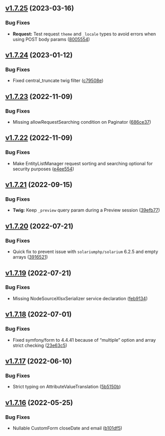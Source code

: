 ## [v1.7.25](https://github.com/roadiz/roadiz/compare/v1.7.24...v1.7.25) (2023-03-16)

### Bug Fixes

* **Request:** Test request `theme` and `_locale` types to avoid errors when using POST body params ([8005554](https://github.com/roadiz/roadiz/commit/800555428a45255a3d0380f96b63b60ffc48dfab))

## [v1.7.24](https://github.com/roadiz/roadiz/compare/v1.7.23...v1.7.24) (2023-01-12)

### Bug Fixes

* Fixed central_truncate twig filter ([c79508e](https://github.com/roadiz/roadiz/commit/c79508e55db1646c68b69cf736a600c090d11f75))

## [v1.7.23](https://github.com/roadiz/roadiz/compare/v1.7.22...v1.7.23) (2022-11-09)

### Bug Fixes

* Missing allowRequestSearching condition on Paginator ([686ce37](https://github.com/roadiz/roadiz/commit/686ce37eabab0fd9329813baebf2ab8837aaaaea))

## [v1.7.22](https://github.com/roadiz/roadiz/compare/v1.7.21...v1.7.22) (2022-11-09)

### Bug Fixes

* Make EntityListManager request sorting and searching optional for security purposes ([e4ee554](https://github.com/roadiz/roadiz/commit/e4ee554776026ee98d8aceba210d59cc903632f4))

## [v1.7.21](https://github.com/roadiz/roadiz/compare/v1.7.20...v1.7.21) (2022-09-15)

### Bug Fixes

* **Twig:** Keep `_preview` query param during a Preview session ([39efb77](https://github.com/roadiz/roadiz/commit/39efb77d854f6c54dc59c2f8df186381f113459a))

## [v1.7.20](https://github.com/roadiz/roadiz/compare/v1.7.19...v1.7.20) (2022-07-21)

### Bug Fixes

* Quick fix to prevent issue with `solariumphp/solarium` 6.2.5 and empty arrays ([3916521](https://github.com/roadiz/roadiz/commit/39165217b2f1a1cd25a90ee5894db7c97a2e30d0))

## [v1.7.19](https://github.com/roadiz/roadiz/compare/v1.7.18...v1.7.19) (2022-07-21)

### Bug Fixes

* Missing NodeSourceXlsxSerializer service declaration ([feb9134](https://github.com/roadiz/roadiz/commit/feb9134410ce1f048949e56d9dcd5f8b7edf82f8))

## [v1.7.18](https://github.com/roadiz/roadiz/compare/v1.7.17...v1.7.18) (2022-07-01)

### Bug Fixes

* Fixed symfony/form to 4.4.41 because of “multiple” option and array strict checking ([23e63c5](https://github.com/roadiz/roadiz/commit/23e63c52358a55805fa642a412e9b45c8ee6d7d2))

## [v1.7.17](https://github.com/roadiz/roadiz/compare/v1.7.16...v) (2022-06-10)

### Bug Fixes

* Strict typing on AttributeValueTranslation ([5b5150b](https://github.com/roadiz/roadiz/commit/5b5150b9e336d35d7a51dc4cd9f1de9f40e85f02))

## [v1.7.16](https://github.com/roadiz/roadiz/compare/v1.7.15...v1.7.16) (2022-05-25)

### Bug Fixes

* Nullable CustomForm closeDate and email ([b101df5](https://github.com/roadiz/roadiz/commit/b101df5f32cedc755c03d0e4ddb835039a835989))

